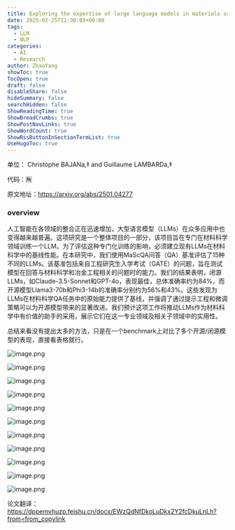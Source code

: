```yaml
---
title: Exploring the expertise of large language models in materials science and metallurgical engineering
date: 2025-02-25T11:30:03+00:00
tags:
  - LLM
  - NLP
categories:
  - AI
  - Research
author: ZhaoYang
showToc: true
TocOpen: true
draft: false
disableShare: false
hideSummary: false
searchHidden: false
ShowReadingTime: true
ShowBreadCrumbs: true
ShowPostNavLinks: true
ShowWordCount: true
ShowRssButtonInSectionTermList: true
UseHugoToc: true
---
```



单位： Christophe BAJANa,‡ and Guillaume LAMBARDa,‡

代码：🈚️

原文地址：https://arxiv.org/abs/2501.04277

### overview

人工智能在各领域的整合正在迅速增加，大型语言模型（LLMs）在众多应用中也变得越来越普遍。这项研究是一个整体项目的一部分，该项目旨在专门在材料科学领域训练一个LLM。为了评估这种专门化训练的影响，必须建立现有LLMs在材料科学中的基线性能。在本研究中，我们使用MaScQA问答（QA）基准评估了15种不同的LLMs。该基准包括来自工程研究生入学考试（GATE）的问题，旨在测试模型在回答与材料科学和冶金工程相关的问题时的能力。我们的结果表明，闭源LLMs，如Claude-3.5-Sonnet和GPT-4o，表现最佳，总体准确率约为84%，而开源模型Llama3-70b和Phi3-14b的准确率分别约为56%和43%。这些发现为LLMs在材料科学QA任务中的原始能力提供了基线，并强调了通过提示工程和微调策略可以为开源模型带来的显著改进。我们预计这项工作将推动LLMs作为材料科学中有价值的助手的采用，展示它们在这一专业领域及相关子领域中的实用性。

  

总结来看没有提出太多的方法，只是在一个benchmark上对比了多个开源/闭源模型的表现，直接看表格就行。

![image.png](https://cdn.jsdelivr.net/gh/1-pluto1/blog_imgs/20250601135016306.png)


![image.png](https://cdn.jsdelivr.net/gh/1-pluto1/blog_imgs/20250601135040228.png)


![image.png](https://cdn.jsdelivr.net/gh/1-pluto1/blog_imgs/20250601135059252.png)


![image.png](https://cdn.jsdelivr.net/gh/1-pluto1/blog_imgs/20250601135117672.png)


![image.png](https://cdn.jsdelivr.net/gh/1-pluto1/blog_imgs/20250601135144098.png)


![image.png](https://cdn.jsdelivr.net/gh/1-pluto1/blog_imgs/20250601135159347.png)


![image.png](https://cdn.jsdelivr.net/gh/1-pluto1/blog_imgs/20250601135215633.png)


![image.png](https://cdn.jsdelivr.net/gh/1-pluto1/blog_imgs/20250601135231121.png)


![image.png](https://cdn.jsdelivr.net/gh/1-pluto1/blog_imgs/20250601135250234.png)


![image.png](https://cdn.jsdelivr.net/gh/1-pluto1/blog_imgs/20250601135309285.png)


![image.png](https://cdn.jsdelivr.net/gh/1-pluto1/blog_imgs/20250601135326804.png)

论文翻译：https://dppemvhuzp.feishu.cn/docx/EWzQdNfDkoLuDkx2Y2fcDkuLnLh?from=from_copylink